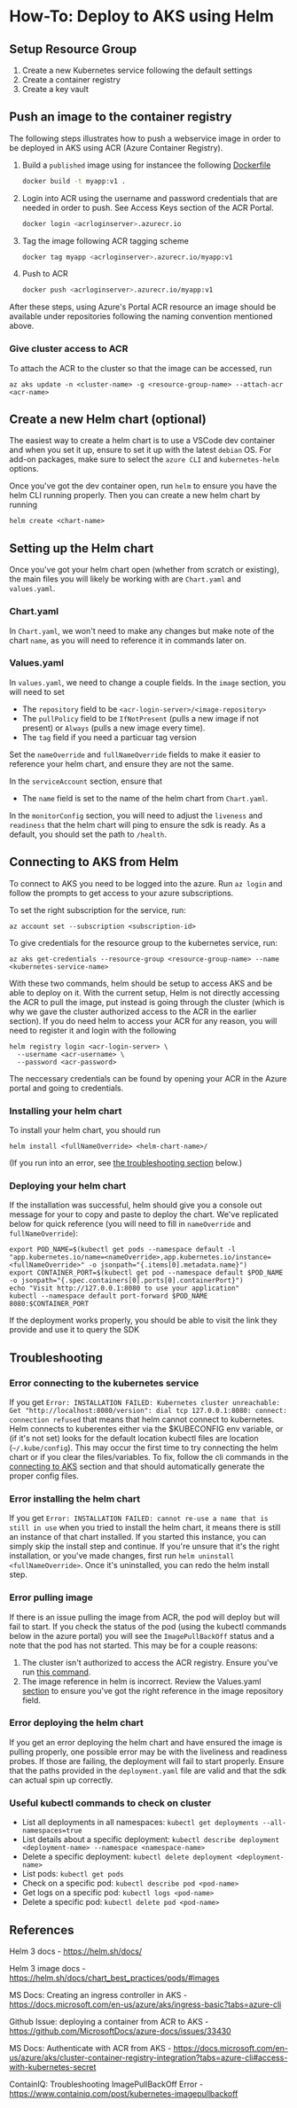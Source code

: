 # How-To: Deploy to AKS using Helm

## Setup Resource Group

  1. Create a new Kubernetes service following the default settings
  1. Create a container registry
  1. Create a key vault 

## Push an image to the container registry
The following steps illustrates how to push a webservice image in order to be deployed in AKS using ACR (Azure Container Registry).
1. Build a `published` image using for instancee the following [Dockerfile](https://docs.microsoft.com/en-us/dotnet/core/docker/build-container?tabs=windows#create-the-dockerfile)
    ```sh
    docker build -t myapp:v1 .
    ```
1. Login into ACR using the username and password credentials that are needed in order to push. See Access Keys section of the ACR Portal.
    ```sh
    docker login <acrloginserver>.azurecr.io
    ```
1. Tag the image following ACR tagging scheme
    ```sh
    docker tag myapp <acrloginserver>.azurecr.io/myapp:v1
    ```
1. Push to ACR
    ```sh
    docker push <acrloginserver>.azurecr.io/myapp:v1
    ```

After these steps, using Azure's Portal ACR resource an image should be available under repositories following the naming convention mentioned above.

### Give cluster access to ACR
To attach the ACR to the cluster so that the image can be accessed, run 
```
az aks update -n <cluster-name> -g <resource-group-name> --attach-acr <acr-name>
```

## Create a new Helm chart (optional)
The easiest way to create a helm chart is to use a VSCode dev container and when you set it up, ensure to set it up with the latest `debian` OS. For add-on packages, make sure to select the `azure CLI` and `kubernetes-helm` options.

Once you've got the dev container open, run `helm` to ensure you have the helm CLI running properly. Then you can create a new helm chart by running
```
helm create <chart-name>
```

## Setting up the Helm chart
Once you've got your helm chart open (whether from scratch or existing), the main files you will likely be working with are `Chart.yaml` and `values.yaml`.

### Chart.yaml
In `Chart.yaml`, we won't need to make any changes but make note of the chart `name`, as you will need to reference it in commands later on.

### Values.yaml
In `values.yaml`, we need to change a couple fields. In the `image` section, you will need to set
* The `repository` field to be `<acr-login-server>/<image-repository>`
* The `pullPolicy` field to be `IfNotPresent` (pulls a new image if not present) or `Always` (pulls a new image every time).
* The `tag` field if you need a particuar tag version

Set the `nameOverride` and `fullNameOverride` fields to make it easier to reference your helm chart, and ensure they are not the same.

In the `serviceAccount` section, ensure that
* The `name` field is set to the name of the helm chart from `Chart.yaml`.

In the `monitorConfig` section, you will need to adjust the `liveness` and `readiness` that the helm chart will ping to ensure the sdk is ready. As a default, you should set the path to `/health`.

## Connecting to AKS from Helm
To connect to AKS you need to be logged into the azure. Run `az login` and follow the prompts to get access to your azure subscriptions. 

To set the right subscription for the service, run: 
```
az account set --subscription <subscription-id>
``` 
To give credentials for the resource group to the kubernetes service, run:
```
az aks get-credentials --resource-group <resource-group-name> --name <kubernetes-service-name>
```
With these two commands, helm should be setup to access AKS and be able to deploy on it. With the current setup, Helm is not directly accessing the ACR to pull the image, put instead is going through the cluster (which is why we gave the cluster authorized access to the ACR in the earlier section). If you do need helm to access your ACR for any reason, you will need to register it and login with the following 
```
helm registry login <acr-login-server> \
  --username <acr-username> \
  --password <acr-password>
```
The neccessary credentials can be found by opening your ACR in the Azure portal and going to credentials.

### Installing your helm chart
To install your helm chart, you should run 
```
helm install <fullNameOverride> <helm-chart-name>/
```
(If you run into an error, see [the troubleshooting section](##troubleshooting) below.)

### Deploying your helm chart
If the installation was successful, helm should give you a console out message for your to copy and paste to deploy the chart. We've replicated below for quick reference (you will need to fill in `nameOverride` and `fullNameOverride`):
```
export POD_NAME=$(kubectl get pods --namespace default -l "app.kubernetes.io/name=<nameOverride>,app.kubernetes.io/instance=<fullNameOverride>" -o jsonpath="{.items[0].metadata.name}")
export CONTAINER_PORT=$(kubectl get pod --namespace default $POD_NAME -o jsonpath="{.spec.containers[0].ports[0].containerPort}")
echo "Visit http://127.0.0.1:8080 to use your application"
kubectl --namespace default port-forward $POD_NAME 8080:$CONTAINER_PORT
```
If the deployment works properly, you should be able to visit the link they provide and use it to query the SDK

## Troubleshooting

### Error connecting to the kubernetes service
If you get `Error: INSTALLATION FAILED: Kubernetes cluster unreachable: Get "http://localhost:8080/version": dial tcp 127.0.0.1:8080: connect: connection refused` that means that helm cannot connect to kubernetes. Helm connects to kuberentes either via the $KUBECONFIG env variable, or (if it's not set) looks for the default location kubectl files are location (`~/.kube/config`). This may occur the first time to try connecting the helm chart or if you clear the files/variables. To fix, follow the cli commands in the [connecting to AKS](##connecting-to-aks-from-helm) section and that should automatically generate the proper config files.

### Error installing the helm chart
If  you get `Error: INSTALLATION FAILED: cannot re-use a name that is still in use` when you tried to install the helm chart, it means there is still an instance of that chart installed. If you started this instance, you can simply skip the install step and continue. If you're unsure that it's the right installation, or you've made changes, first run `helm uninstall <fullNameOverride>`. Once it's uninstalled, you can redo the helm install step.

### Error pulling image
If there is an issue pulling the image from ACR, the pod will deploy but will fail to start. If you check the status of the pod (using the kubectl commands below in the azure portal) you will see the `ImagePullBackOff` status and a note that the pod has not started. This may be for a couple reasons:

1. The cluster isn't authorized to access the ACR registry. Ensure you've run [this command](###give-cluster-access-to-acr).
2. The image reference in helm is incorrect. Review the Values.yaml [section](###values.yaml) to ensure you've got the right reference in the image repository field.

### Error deploying the helm chart
If you get an error deploying the helm chart and have ensured the image is pulling properly, one possible error may be with the liveliness and readiness probes. If those are failing, the deployment will fail to start properly. Ensure that the paths provided in the `deployment.yaml` file are valid and that the sdk can actual spin up correctly.

### Useful kubectl commands to check on cluster

* List all deployments in all namespaces: `kubectl get deployments --all-namespaces=true`
* List details about a specific deployment: `kubectl describe deployment <deployment-name> --namespace <namespace-name>`
* Delete a specific deployment: `kubectl delete deployment <deployment-name>`
* List pods: `kubectl get pods`
* Check on a specific pod: `kubectl describe pod <pod-name>`
* Get logs on a specific pod: `kubectl logs <pod-name>`
* Delete a specific pod: `kubectl delete pod <pod-name>`

## References
Helm 3 docs - https://helm.sh/docs/

Helm 3 image docs - https://helm.sh/docs/chart_best_practices/pods/#images

MS Docs: Creating an ingress controller in AKS - https://docs.microsoft.com/en-us/azure/aks/ingress-basic?tabs=azure-cli

Github Issue: deploying a container from ACR to AKS - https://github.com/MicrosoftDocs/azure-docs/issues/33430

MS Docs: Authenticate with ACR from AKS - https://docs.microsoft.com/en-us/azure/aks/cluster-container-registry-integration?tabs=azure-cli#access-with-kubernetes-secret

ContainIQ: Troubleshooting ImagePullBackOff Error - https://www.containiq.com/post/kubernetes-imagepullbackoff
